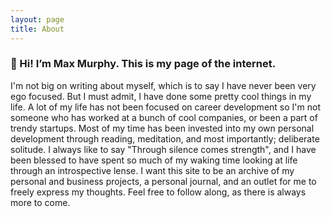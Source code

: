 ```yaml
---
layout: page
title: About
---
```


### 👋 Hi! I’m Max Murphy. This is my page of the internet.

I'm not big on writing about myself, which is to say I have never been very ego focused. But I must admit, I have done some pretty cool things in my life. A lot of my life has not been focused on career development so I'm not someone who has worked at a bunch of cool companies, or been a part of trendy startups. Most of my time has been invested into my own personal development through reading, meditation, and most importantly; deliberate solitude. I always like to say "Through silence comes strength", and I have been blessed to have spent so much of my waking time looking at life through an introspective lense. I want this site to be an archive of my personal and business projects, a personal journal,  and an outlet for me to freely express my thoughts. Feel free to follow along, as there is always more to come. 
